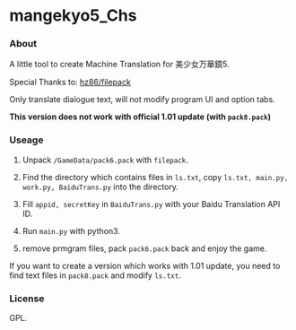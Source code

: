 # mangekyo5_Chs

### About

A little tool to create Machine Translation for 美少女万華鏡5.

Special Thanks to: [hz86/filepack](https://github.com/hz86/filepack)

Only translate dialogue text, will not modify program UI and option tabs.

**This version does not work with official 1.01 update (with `pack8.pack`)**

### Useage

1. Unpack `/GameData/pack6.pack` with `filepack`.

2. Find the directory which contains files in `ls.txt`, copy `ls.txt, main.py, work.py, BaiduTrans.py` into the directory.

3. Fill `appid, secretKey` in `BaiduTrans.py` with your Baidu Translation API ID.

4. Run `main.py` with python3.

5. remove prmgram files, pack `pack6.pack` back and enjoy the game.

If you want to create a version which works with 1.01 update, you need to find text files in `pack8.pack` and modify `ls.txt`.

### License

GPL.